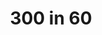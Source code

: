 ---
layout: archive_film
permalink: en/archive/2020/short/300-in-60

title: 300 in 60
director: Andrii Kaplia
country: Ukraine
description: A chaotic outlook on disappointment in fashion industry life. Anastasia signs a contract with BALENCIAGA, but at the last moment she is denied and is being replaced by another model. To comfort her they give her BALENCIAGA T-shirt. As a sublimation, Anastasia makes an abstract expressionism painting on it and here starts her fashion brand with an inappropriate name. Youth maximalism fights with awareness and new vision gets born.
category: short
image_folder: images/films/archive/2020/short/300-in-60
is_winner: false
submission_year: 2020
lang: en
---